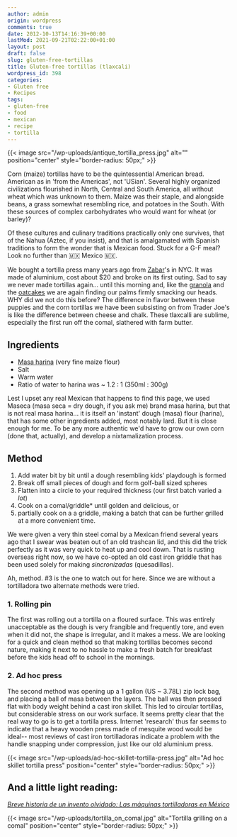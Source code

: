```yaml
---
author: admin
origin: wordpress
comments: true
date: 2012-10-13T14:16:39+00:00
lastMod: 2021-09-21T02:22:00+01:00
layout: post
draft: false
slug: gluten-free-tortillas
title: Gluten-free tortillas (tlaxcali)
wordpress_id: 398
categories:
- Gluten free
- Recipes
tags:
- gluten-free
- food
- mexican
- recipe
- tortilla
---
```


{{< image src="/wp-uploads/antique_tortilla_press.jpg" alt="" position="center" style="border-radius: 50px;" >}}

Corn (maize) tortillas have to be the quintessential American bread. American as in 'from the Americas', not 'USian'. Several highly organized civilizations flourished in North, Central and South America, all without wheat which was unknown to them. Maize was their staple, and alongside beans, a grass somewhat resembling rice, and potatoes in the South. With these sources of complex carbohydrates who would want for wheat (or barley)?

Of these cultures and culinary traditions practically only one survives, that of the Nahua (Aztec, if you insist), and that is amalgamated with Spanish traditions to form the wonder that is Mexican food. Stuck for a G-F meal? Look no further than 🇲🇽 Mexico 🇲🇽.

We bought a tortilla press many years ago from [Zabar](http://www.zabars.com/)'s in NYC. It was made of aluminium, cost about $20 and broke on its first outing. Sad to say we never made tortillas again... until this morning and, like the [granola](http://stephen.yearl.us/gluten-free-granola/) and the [oatcakes](http://stephen.yearl.us/gf-oatcakes/) we are again finding our palms firmly smacking our heads. WHY did we not do this before? The difference in flavor between these puppies and the corn tortillas we have been subsisting on from Trader Joe's is like the difference between cheese and chalk. These tlaxcalli are sublime, especially the first run off the comal, slathered with farm butter.

## Ingredients
- [Masa harina](http://www.mimaseca.com/es/productos-maseca/d/maseca-maiz-regular/1) (very fine maize flour)
- Salt
- Warm water
- Ratio of water to harina was ~ 1.2 : 1 (350ml : 300g)


Lest I upset any real Mexican that happens to find this page, we used Maseca (masa seca = dry dough, if you ask me) brand masa harina, but that is not real masa harina... it is itself an 'instant' dough (masa) flour (harina), that has some other ingredients added, most notably lard. But it is close enough for me. To be any more authentic we'd have to grow our own corn (done that, actually), and develop a nixtamalization process.

## Method
1. Add water bit by bit until a dough resembling kids' playdough is formed
1. Break off small pieces of dough and form golf-ball sized spheres
1. Flatten into a circle to your required thickness (our first batch varied a _lot_)
1. Cook on a comal/griddle* until golden and delicious, or
1. partially cook on a a griddle, making a batch that can be further grilled at a more convenient time.

We were given a very thin steel comal by a Mexican friend several years ago that I swear was beaten out of an old trashcan lid, and this did the trick perfectly as it was very quick to heat up and cool down. That is rusting overseas right now, so we have co-opted an old cast iron griddle that has been used solely for making *sincronizadas* (quesadillas).

Ah, method. #3 is the one to watch out for here. Since we are without a tortilladora two alternate methods were tried.

### 1. Rolling pin
 The first was rolling out a tortilla on a floured surface. This was entirely unacceptable as the dough is very frangible and frequently tore, and even when it did not, the shape is irregular, and it makes a mess. We are looking for a quick and clean method so that making tortillas becomes second nature, making it next to no hassle to make a fresh batch for breakfast before the kids head off to school in the mornings.

### 2. Ad hoc  press
The second method was opening up a 1 gallon (US ~ 3.78L) zip lock bag, and placing a ball of masa between the layers. The ball was then pressed flat with body weight behind a cast iron skillet. This led to circular tortillas, but considerable stress on our work surface. It seems pretty clear that the real way to go is to get a tortilla press. Internet 'research' thus far seems to indicate that a heavy wooden press made of mesquite wood would be ideal-- most reviews of cast iron tortilladoras indicate a problem with the handle snapping under compression, just like our old aluminium press.

{{< image src="/wp-uploads/ad-hoc-skillet-tortilla-press.jpg" alt="Ad hoc skillet tortilla press" position="center" style="border-radius: 50px;" >}}


## And a little light reading: 
[_Breve historia de un invento olvidado: Las máquinas tortilladoras en México_](http://bidi.xoc.uam.mx/tabla_contenido_libro.php?id_libro=284)

{{< image src="/wp-uploads/tortilla_on_comal.jpg" alt="Tortilla grilling on a comal" position="center" style="border-radius: 50px;" >}}
